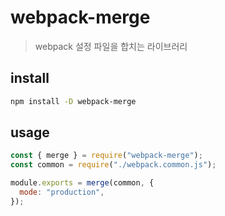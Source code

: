 # webpack-merge

> webpack 설정 파일을 합치는 라이브러리

## install

```sh
npm install -D webpack-merge
```

## usage

```js
const { merge } = require("webpack-merge");
const common = require("./webpack.common.js");

module.exports = merge(common, {
  mode: "production",
});
```
